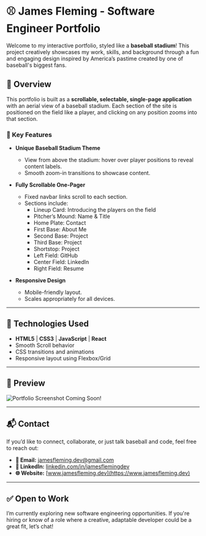# ⚾️ James Fleming - Software Engineer Portfolio

Welcome to my interactive portfolio, styled like a **baseball stadium**! This project creatively showcases my work, skills, and background through a fun and engaging design inspired by America’s pastime created by one of baseball's biggest fans.

## 🧭 Overview

This portfolio is built as a **scrollable, selectable, single-page application** with an aerial view of a baseball stadium. Each section of the site is positioned on the field like a player, and clicking on any position zooms into that section.

### 🎯 Key Features

- **Unique Baseball Stadium Theme**
  - View from above the stadium: hover over player positions to reveal content labels.
  - Smooth zoom-in transitions to showcase content.

- **Fully Scrollable One-Pager**
  - Fixed navbar links scroll to each section.
  - Sections include:
    - Lineup Card: Introducing the players on the field
    - Pitcher’s Mound: Name & Title
    - Home Plate: Contact
    - First Base: About Me
    - Second Base: Project
    - Third Base: Project
    - Shortstop: Project
    - Left Field: GitHub
    - Center Field: LinkedIn
    - Right Field: Resume

- **Responsive Design**
  - Mobile-friendly layout.
  - Scales appropriately for all devices.

---

## 🚀 Technologies Used

- **HTML5** | **CSS3** | **JavaScript** |  **React**
- Smooth Scroll behavior
- CSS transitions and animations
- Responsive layout using Flexbox/Grid

---

## 📸 Preview

![Portfolio Screenshot](preview.png) Coming Soon!

---

## 📬 Contact

If you’d like to connect, collaborate, or just talk baseball and code, feel free to reach out:

- **📧 Email:** jamesfleming.dev@gmail.com  
- **💼 LinkedIn:** [linkedin.com/in/jamesflemingdev](https://linkedin.com/in/jamesflemingdev)  
- **🌐 Website:** [www.jamesfleming.dev](https://www.jamesfleming.dev)

---

## ✅ Open to Work

I’m currently exploring new software engineering opportunities. If you're hiring or know of a role where a creative, adaptable developer could be a great fit, let’s chat!